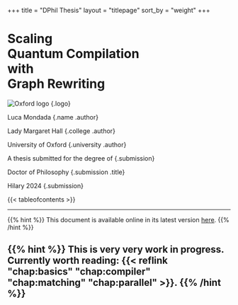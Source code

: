 +++
title = "DPhil Thesis"
layout = "titlepage"
sort_by = "weight"
+++

# Scaling<br />Quantum Compilation<br />with<br />Graph Rewriting

![Oxford logo](/svg/oxford-logo.svg)
{.logo}

Luca Mondada
{.name .author}

Lady Margaret Hall
{.college .author}

University of Oxford
{.university .author}

A thesis submitted for the degree of
{.submission}

Doctor of Philosophy
{.submission .title}

Hilary 2024
{.submission}

{{< tableofcontents >}}

---
{{% hint %}}
This document is available online in its latest version [here](https://luca.mondada.net/dphil-thesis).
{{% /hint %}}

{{% hint %}}
This is very very work in progress. Currently worth reading:
{{< reflink "chap:basics" "chap:compiler" "chap:matching" "chap:parallel" >}}.
{{% /hint %}}
---
